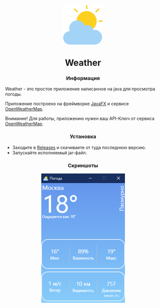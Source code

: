 <div align="center">
<img src="/images/icon.png" width="128" height="128">

# Weather

### Информация

</div>

Weather - это простое приложение написанное на java для просмотра погоды.

Приложение построено на фреймворке [JavaFX](https://openjfx.io/) и сервисе [OpenWeatherMap](https://openweathermap.org/).

Внимание! Для работы, приложению нужен ваш API-Ключ от сервиса [OpenWeatherMap](https://home.openweathermap.org/api_keys).

<div align="center">

### Установка

</div>

- Заходите в [Releases](https://github.com/arttostog/Java-Weather-App/releases) и скачиваете от туда последнюю версию.
- Запускайте исполняемый jar-файл.

<div align="center">

### Скриншоты

<img src="/images/img.png">

</div>
